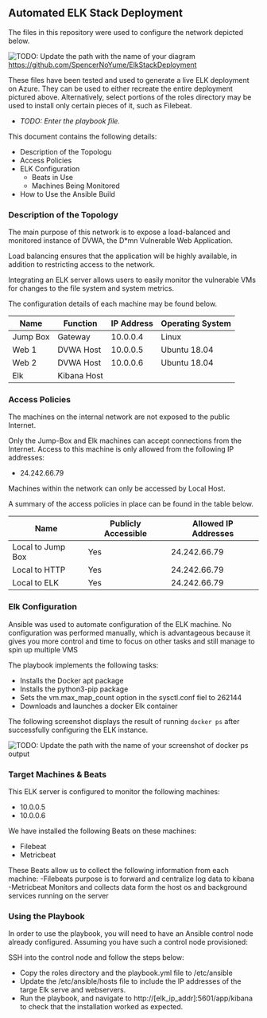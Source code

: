 ## Automated ELK Stack Deployment

The files in this repository were used to configure the network depicted below.

![TODO: Update the path with the name of your diagram](Images/diagram_filename.png)
https://github.com/SpencerNoYume/ElkStackDeployment

These files have been tested and used to generate a live ELK deployment on Azure. They can be used to either recreate the entire deployment pictured above. Alternatively, select portions of the roles directory may be used to install only certain pieces of it, such as Filebeat.

  - _TODO: Enter the playbook file._

This document contains the following details:
- Description of the Topologu
- Access Policies
- ELK Configuration
  - Beats in Use
  - Machines Being Monitored
- How to Use the Ansible Build


### Description of the Topology

The main purpose of this network is to expose a load-balanced and monitored instance of DVWA, the D*mn Vulnerable Web Application.

Load balancing ensures that the application will be highly available, in addition to restricting access to the network.

Integrating an ELK server allows users to easily monitor the vulnerable VMs for changes to the file system and system metrics.


The configuration details of each machine may be found below.

| Name     | Function | IP Address | Operating System |
|----------|----------|------------|------------------|
| Jump Box | Gateway  | 10.0.0.4   | Linux            |
| Web 1    | DVWA Host| 10.0.0.5   | Ubuntu 18.04     |
| Web 2    | DVWA Host| 10.0.0.6   | Ubuntu 18.04     |
| Elk      | Kibana Host|          |                  |

### Access Policies

The machines on the internal network are not exposed to the public Internet. 

Only the Jump-Box and Elk machines can accept connections from the Internet. Access to this machine is only allowed from the following IP addresses:
- 24.242.66.79

Machines within the network can only be accessed by Local Host.

A summary of the access policies in place can be found in the table below.

| Name              | Publicly Accessible | Allowed IP Addresses |
|-------------------|---------------------|----------------------|
| Local to Jump Box | Yes                 | 24.242.66.79         |
| Local to HTTP     | Yes                 | 24.242.66.79         |
| Local to ELK      | Yes                 | 24.242.66.79         |

### Elk Configuration

Ansible was used to automate configuration of the ELK machine. No configuration was performed manually, which is advantageous because it
gives you more control and time to focus on other tasks and still manage to spin up multiple VMS

The playbook implements the following tasks:
- Installs the Docker apt package
- Installs the python3-pip package
- Sets the vm.max_map_count option in the sysctl.conf fiel to 262144
- Downloads and launches a docker Elk container

The following screenshot displays the result of running `docker ps` after successfully configuring the ELK instance.

![TODO: Update the path with the name of your screenshot of docker ps output](Images/docker_ps_output.png)

### Target Machines & Beats
This ELK server is configured to monitor the following machines:
- 10.0.0.5
- 10.0.0.6

We have installed the following Beats on these machines:
- Filebeat
- Metricbeat

These Beats allow us to collect the following information from each machine:
-Filebeats purpose is to forward and centralize log data to kibana
-Metricbeat Monitors and collects data form the host os and background services running on the server
### Using the Playbook
In order to use the playbook, you will need to have an Ansible control node already configured. Assuming you have such a control node provisioned: 

SSH into the control node and follow the steps below:
- Copy the roles directory and the playbook.yml file to /etc/ansible
- Update the /etc/ansible/hosts file to include the IP addresses of the targe Elk serve and webservers.
- Run the playbook, and navigate to http://[elk_ip_addr]:5601/app/kibana to check that the installation worked as expected.


